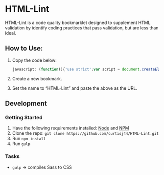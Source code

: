 # HTML-Lint

HTML-Lint is a code quality bookmarklet designed to supplement HTML validation by identify coding practices that pass validation, but are less than ideal.

## How to Use:

1.	Copy the code below:

	```javascript
	javascript: (function(){'use strict';var script = document.createElement('script');script.src = '//raw.githubusercontent.com/curtisj44/HTML-Lint/new-structure/dist/scripts/htmlLint.js';script.id = 'html-lint-js';document.body.appendChild(script);}());
	```

2.	Create a new bookmark.

3.	Set the name to “HTML-Lint” and paste the above as the URL.


## Development

### Getting Started

1. Have the following requirements installed: [Node](http://nodejs.org/) and [NPM](https://www.npmjs.org/)
1. Clone the repo: ```git clone https://github.com/curtisj44/HTML-Lint.git```
1. Run ```npm install```
1. Run ```gulp```

### Tasks

- ```gulp``` → compiles Sass to CSS